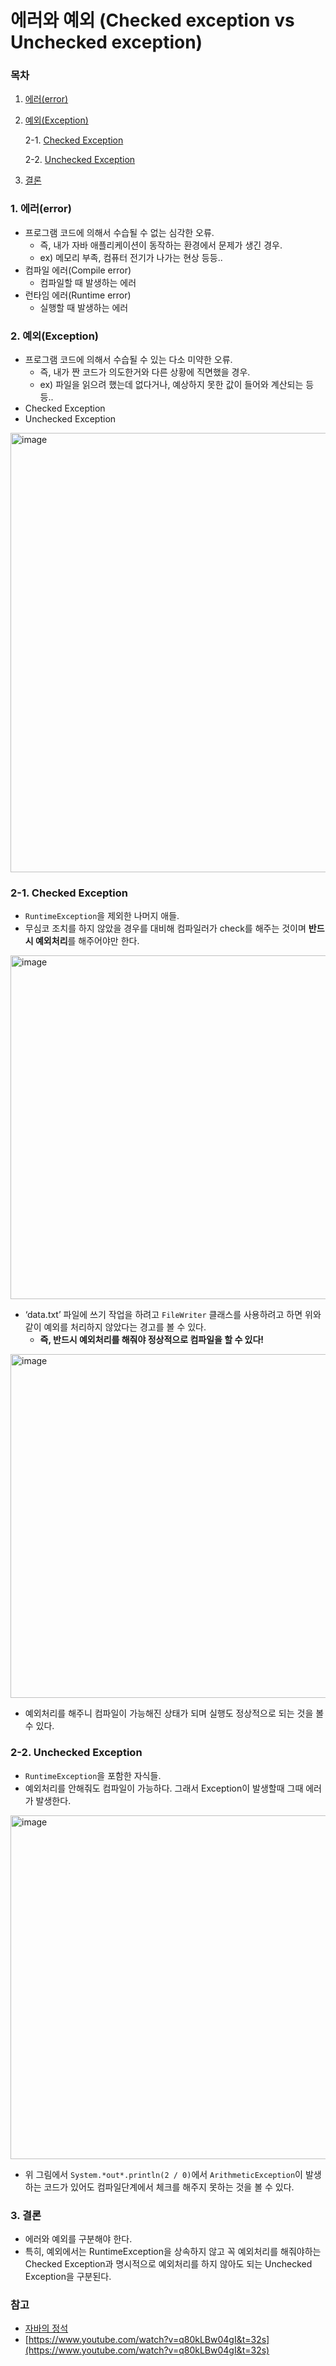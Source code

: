 # 에러와 예외 (Checked exception vs Unchecked exception)

### 목차

1. [에러(error)](#1-에러error)
2. [예외(Exception)](#2-예외exception)

    2-1. [Checked Exception](#2-1-checked-exception)
    
    2-2. [Unchecked Exception](#2-2-unchecked-exception)
    
3. [결론](#3-결론)

### 1. 에러(error)

- 프로그램 코드에 의해서 수습될 수 없는 심각한 오류.
    - 즉, 내가 자바 애플리케이션이 동작하는 환경에서 문제가 생긴 경우.
    - ex) 메모리 부족, 컴퓨터 전기가 나가는 현상 등등..
- 컴파일 에러(Compile error)
    - 컴파일할 때 발생하는 에러
- 런타임 에러(Runtime error)
    - 실행할 때 발생하는 에러

### 2. 예외(Exception)

- 프로그램 코드에 의해서 수습될 수 있는 다소 미약한 오류.
    - 즉, 내가 짠 코드가 의도한거와 다른 상황에 직면했을 경우.
    - ex) 파일을 읽으려 했는데 없다거나, 예상하지 못한 값이 들어와 계산되는 등등..
- Checked Exception
- Unchecked Exception

<img width="703" alt="image" src="https://user-images.githubusercontent.com/59176149/224531630-ec3bc91f-24d3-4572-ad44-425cf9d8f653.png">


### 2-1. Checked Exception

- `RuntimeException`을 제외한 나머지 애들.
- 무심코 조치를 하지 않았을 경우를 대비해 컴파일러가 check를 해주는 것이며 **반드시 예외처리**를 해주어야만 한다.

<img width="550" alt="image" src="https://user-images.githubusercontent.com/59176149/224531589-1586115d-34e5-4269-afcc-84c2444388c8.png">

- ‘data.txt’ 파일에 쓰기 작업을 하려고 `FileWriter` 클래스를 사용하려고 하면 위와 같이 예외를 처리하지 않았다는 경고를 볼 수 있다.
    - **즉, 반드시 예외처리를 해줘야 정상적으로 컴파일을 할 수 있다!**


<img width="550" alt="image" src="https://user-images.githubusercontent.com/59176149/224531609-f6a3759d-48b0-4951-bfd6-98d33659408e.png">


- 예외처리를 해주니 컴파일이 가능해진 상태가 되며 실행도 정상적으로 되는 것을 볼 수 있다.

### 2-2. Unchecked Exception

- `RuntimeException`을 포함한 자식들.
- 예외처리를 안해줘도 컴파일이 가능하다. 그래서 Exception이 발생할때 그때 에러가 발생한다.

<img width="550" alt="image" src="https://user-images.githubusercontent.com/59176149/224531643-daac0853-bf65-4f4f-a06c-e0933c7f574b.png">

- 위 그림에서 `System.*out*.println(2 / 0)`에서 `ArithmeticException`이 발생하는 코드가 있어도 컴파일단계에서 체크를 해주지 못하는 것을 볼 수 있다.

### 3. 결론

- 에러와 예외를 구분해야 한다.
- 특히, 예외에서는 RuntimeException을 상속하지 않고 꼭 예외처리를 해줘야하는 Checked Exception과 명시적으로 예외처리를 하지 않아도 되는 Unchecked Exception을 구분된다.

### 참고

- [자바의 정석](http://www.yes24.com/Product/Goods/24259565)
- [https://www.youtube.com/watch?v=q80kLBw04gI&t=32s](https://www.youtube.com/watch?v=q80kLBw04gI&t=32s)


